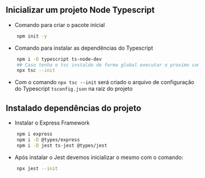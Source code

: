 ## Inicializar um projeto Node Typescript

- Comando para criar o pacote inicial

```bash
    npm init -y
```

- Comando para instalar as dependências do Typescript

```bash
    npm i -D typescript ts-node-dev
    ## Caso tenha o tsc instaldo de forma global executar o proximo comando
    npx tsc --init
```

- Com o comando `npx tsc --init` será criado o arquivo de configuração do Typescript `tsconfig.json` na raiz do projeto

## Instalado dependências do projeto

- Instalar o Express Framework

```bash
    npm i express
    npm i -D @types/express
    npm i -D jest ts-jest @types/jest
```

- Após instalar o Jest devemos inicializar o mesmo com o comando:

```bash
    npx jest --init
```